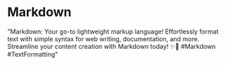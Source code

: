 # Markdown
 "Markdown: Your go-to lightweight markup language! Effortlessly format text with simple syntax for web writing, documentation, and more. Streamline your content creation with Markdown today! ✨📝 #Markdown #TextFormatting"
